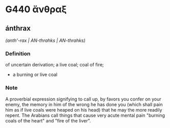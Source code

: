 # G440 ἄνθραξ

## ánthrax

_(anth'-rax | AN-thrahks | AN-thrahks)_

### Definition

of uncertain derivation; a live coal; coal of fire; 

- a burning or live coal

### Note

A proverbial expression signifying to call up, by favors you confer on your enemy, the memory in him of the wrong he has done you (which shall pain him as if live coals were heaped on his head) that he may the more readily repent. The Arabians call things that cause very acute mental pain "burning coals of the heart" and "fire of the liver".
